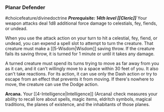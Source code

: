 ### Planar Defender
#choicefeature/divinedoctrine
***Prerequisite: 14th level [[Cleric]]***
Your weapon attacks deal 1d8 additional force damage to celestials, fey, fiends, or undead. 

When you use the attack action on your turn to hit a celestial, fey, fiend, or undead, you can expend a spell slot to attempt to turn the creature. That creature must make a [[5-Wisdom|Wisdom]] saving throw. If the creature fails its saving throw, it is turned for 1 minute or until it takes any damage.

A turned creature must spend its turns trying to move as far away from you as it can, and it can't willingly move to a space within 30 feet of you. It also can't take reactions. For its action, it can use only the Dash action or try to escape from an effect that prevents it from moving. If there's nowhere to move, the creature can use the Dodge action.

**Arcana.** Your [[4-Intelligence|Intelligence]] (Arcana) check measures your ability to recall lore about spells, magic items, eldritch symbols, magical traditions, the planes of existence, and the inhabitants of those planes.